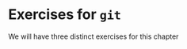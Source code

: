 # Exercises for `git`

We will have three distinct exercises for this chapter

```{tableofcontents}
```